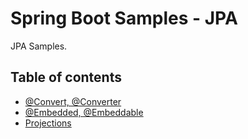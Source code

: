 # Spring Boot Samples - JPA

JPA Samples.

## Table of contents
* [@Convert, @Converter](spring-data-jpa-converter)
* [@Embedded, @Embeddable](spring-data-jpa-embedded)
* [Projections](spring-data-jpa-projections)
